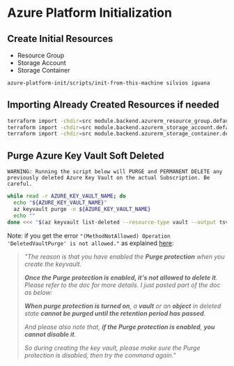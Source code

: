 # Azure Platform Initialization

## Create Initial Resources

- Resource Group
- Storage Account
- Storage Container

```bash
azure-platform-init/scripts/init-from-this-machine silvios iguana
```

## Importing Already Created Resources if needed
```bash
terraform import -chdir=src module.backend.azurerm_resource_group.default    /subscriptions/${ARM_SUBSCRIPTION_ID?}/resourceGroups/${RESOURCE_GROUP_NAME?}
terraform import -chdir=src module.backend.azurerm_storage_account.default   /subscriptions/${ARM_SUBSCRIPTION_ID?}/resourceGroups/${RESOURCE_GROUP_NAME?}/providers/Microsoft.Storage/storageAccounts/${STORAGE_ACCOUNT_NAME?}
terraform import -chdir=src module.backend.azurerm_storage_container.default "https://${STORAGE_ACCOUNT_NAME?}.blob.core.windows.net/terraform"
```

## Purge Azure Key Vault Soft Deleted

`WARNING: Running the script below will PURGE and PERMANENT DELETE any previously deleted Azure Key Vault on the actual Subscription. Be careful.`

```bash
while read -r AZURE_KEY_VAULT_NAME; do
  echo "${AZURE_KEY_VAULT_NAME}"
  az keyvault purge -n ${AZURE_KEY_VAULT_NAME}
  echo ""
done <<< "$(az keyvault list-deleted --resource-type vault --output tsv --query '[].name')"
```

Note: if you get the error `"(MethodNotAllowed) Operation 'DeletedVaultPurge' is not allowed."` as explained [here](https://stackoverflow.com/a/64094916/6406538):

> _"The reason is that you have enabled the **Purge protection** when you create the keyvault._
> 
> _**Once the Purge protection is enabled, it's not allowed to delete it**. Please refer to the doc for more details. I just pasted part of the doc as below:_
> 
> _**When purge protection is turned on**, a **vault** or an **object** in deleted state **cannot be purged until the retention period has passed**._
> 
> _And please also note that, **if the Purge protection is enabled**, **you cannot disable it**._
> 
> _So during creating the key vault, please make sure the Purge protection is disabled, then try the command again."_
